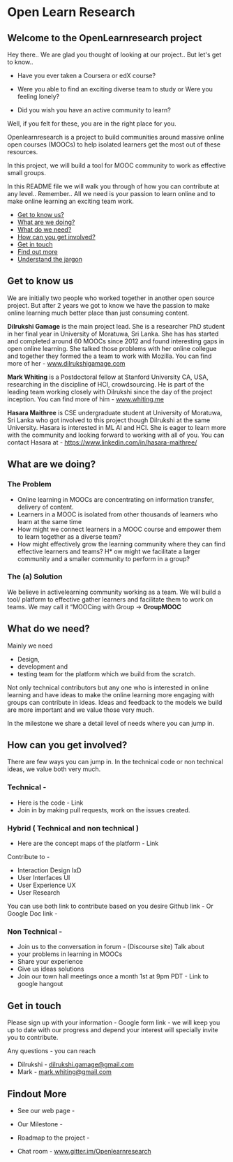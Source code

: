 # Open Learn Research
## Welcome to the OpenLearnresearch project 
Hey there.. We are glad you thought of looking at our project.. But let's get to know..

* Have you ever taken a Coursera or edX course? 

* Were you able to find an exciting diverse team to study or Were you feeling lonely? 

* Did you wish you have an active community to learn?


Well, if you felt for these, you are in the right place for you. 

Openlearnresearch  is a project to build communities around massive online open courses (MOOCs) to help isolated learners get the most out of these resources.

In this project, we will build a tool for MOOC community to work as effective small groups.

In this README file we will walk you through of how you can contribute at any level.. Remember.. All we need is your passion to learn online and to make online learning an exciting team work.

* [Get to know us?](#get-to-know-us)
* [What are we doing?](#what-are-we-doing)
* [What do we need?](#what-do-we-need)
* [How can you get involved?](#how-can-you-get-involved)
* [Get in touch](#get-in-touch)
* [Find out more](#findout-more)
* [Understand the jargon](#glossary)


## Get to know us
We are initially two people who worked together in another open source project. But after 2 years we got to know we have the passion to make online learning much better place than just consuming content. 

**Dilrukshi Gamage** is the main project lead. She is a researcher PhD student in her final year in University of Moratuwa, Sri Lanka. She has has started and completed around 60 MOOCs since 2012 and found  interesting gaps in open online learning. She talked those problems with her online collegue and together they formed the a team to work with Mozilla. You can find more of her - www.dilrukshigamage.com

**Mark Whiting** is a Postdoctoral fellow at Stanford University CA, USA, researching in the discipline of HCI, crowdsourcing. He is part of the leading team working closely with Dilrukshi since the day of the project inception. You can find more of him - www.whiting.me

**Hasara Maithree** is CSE undergraduate student at University of Moratuwa, Sri Lanka who got involved to this project though Dilrukshi at the same University. Hasara is interested in ML AI and HCI. She is eager to learn more with the community and looking forward to working with all of you. You can contact Hasara at - https://www.linkedin.com/in/hasara-maithree/

## What are we doing?

### The Problem 

* Online learning in MOOCs are concentrating on information transfer, delivery of content. 
* Learners in a MOOC is isolated from other thousands of learners who learn at the same time
* How might we connect learners in a MOOC course and empower them to learn together as a diverse team? 
* How might effectively grow the learning community where they can find effective learners and teams? 
H* ow might we facilitate a larger community and a smaller community to perform in a group?

### The (a) Solution

We believe in activelearning  community working as a team. We will build a tool/ platform to effective gather learners and facilitate them to work on teams. We may call it “MOOCing with Group →  **GroupMOOC**


## What do we need?

Mainly we need 
* Design, 
* development and 
* testing team for the platform which we build from the scratch. 

Not only technical contributors but any one who is interested in online learning and have ideas to make the online learning more engaging with groups can contribute in ideas. Ideas and feedback to the models we build are more important and we value those very much. 

In the milestone we share a detail level of needs where you can jump in. 

## How can you get involved?

There are few ways you can jump in. In the technical code or non technical ideas, we value both very much.

### Technical - 
* Here is the code - Link 
* Join in by making pull requests, work on the issues created. 

### Hybrid ( Technical and non technical )
* Here are the concept maps of the platform - Link

 Contribute to - 
* Interaction Design IxD
* User Interfaces UI
* User Experience UX 
* User Research 

You can use both link to contribute based on you desire
Github link - 
Or 
Google Doc link - 


### Non Technical - 
* Join us to the conversation in forum - (Discourse site) 
Talk about 
* your problems in learning in MOOCs
* Share your experience
* Give us ideas solutions 
* Join our town hall meetings once a month 1st at 9pm PDT  - Link to google hangout


## Get in touch

Please sign up with your information - Google form link - we will keep you up to date with our progress and depend your interest will  specially invite you to contribute.

Any questions - you can reach 
* Dilrukshi - dilrukshi.gamage@gmail.com
* Mark - mark.whiting@gmail.com


## Findout More

* See our web page  - 
 
* Our Milestone - 

* Roadmap  to the project - 

* Chat room - www.gitter.im/Openlearnresearch



